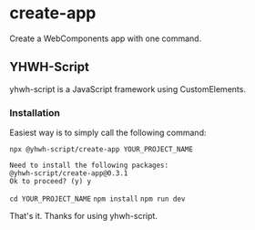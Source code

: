# create-app
Create a WebComponents app with one command.

## YHWH-Script
yhwh-script is a JavaScript framework using CustomElements.

### Installation
Easiest way is to simply call the following command:

`npx @yhwh-script/create-app YOUR_PROJECT_NAME`

```
Need to install the following packages:
@yhwh-script/create-app@0.3.1
Ok to proceed? (y) y
```

`cd YOUR_PROJECT_NAME`
`npm install`
`npm run dev`

That's it. Thanks for using yhwh-script.